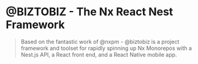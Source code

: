# @BIZTOBIZ - The Nx React Nest Framework

> Based on the fantastic work of @nxpm - @biztobiz is a project framework and toolset for rapidly spinning up Nx Monorepos with a Nest.js API, a React front end, and a React Native mobile app.

